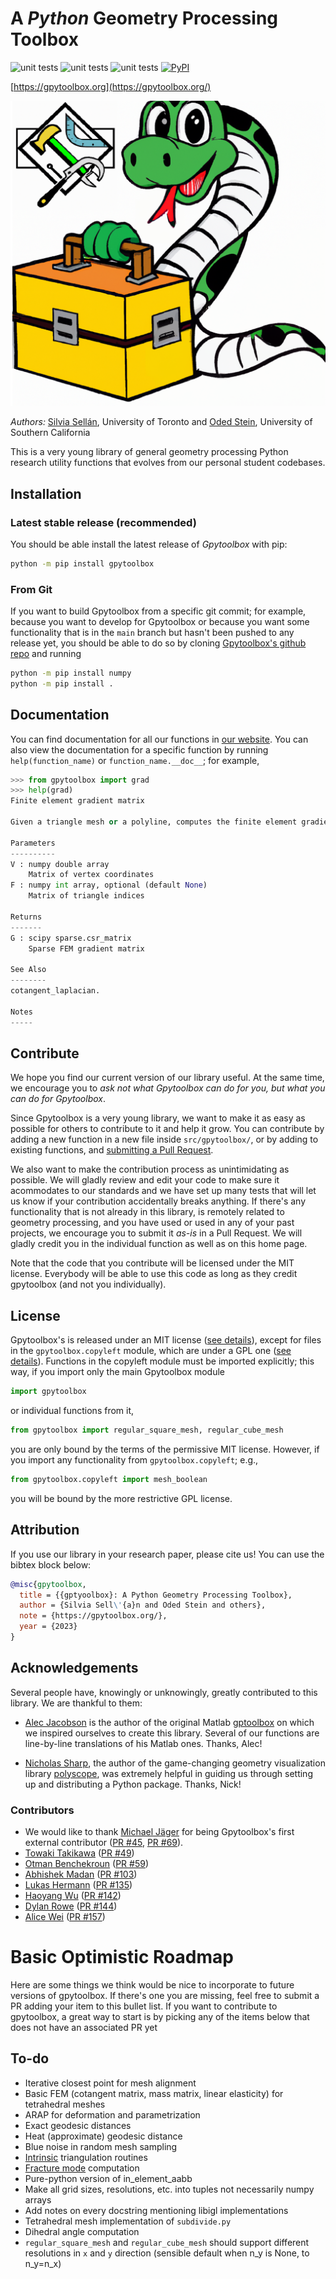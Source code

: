 # A *Python* Geometry Processing Toolbox

![unit
tests](https://github.com/sgsellan/gpytoolbox/actions/workflows/linux_build.yml/badge.svg)
![unit
tests](https://github.com/sgsellan/gpytoolbox/actions/workflows/macos_build.yml/badge.svg)
![unit
tests](https://github.com/sgsellan/gpytoolbox/actions/workflows/windows_build.yml/badge.svg)
[![PyPI](https://img.shields.io/pypi/v/gpytoolbox?style=flat&color=blue)](https://pypi.org/project/gpytoolbox/)

[https://gpytoolbox.org](https://gpytoolbox.org/)

![logo](https://github.com/sgsellan/gpytoolbox/raw/main/docs/assets/images/logo.png)

*Authors:* [Silvia Sellán](https://www.silviasellan.com), University of Toronto
and [Oded Stein](https://odedstein.com), University of Southern California

This is a very young library of general geometry processing Python research
utility functions that evolves from our personal student codebases. 

## Installation

### Latest stable release (recommended)

You should be able install the latest release of *Gpytoolbox* with pip:
```bash
python -m pip install gpytoolbox
```

### From Git

If you want to build Gpytoolbox from a specific git commit; for example, because
you want to develop for Gpytoolbox or because you want some functionality that
is in the `main` branch but hasn't been pushed to any release yet, you should be
able to do so by cloning [Gpytoolbox's github
repo](https://github.com/sgsellan/gpytoolbox) and running
```bash
python -m pip install numpy
python -m pip install .
```

## Documentation

You can find documentation for all our functions in [our
website](https://gpytoolbox.org/). You can also view the documentation for a
specific function by running `help(function_name)` or `function_name.__doc__`;
for example,
```python
>>> from gpytoolbox import grad
>>> help(grad)
Finite element gradient matrix

Given a triangle mesh or a polyline, computes the finite element gradient matrix assuming piecewise linear hat function basis.

Parameters
----------
V : numpy double array
    Matrix of vertex coordinates
F : numpy int array, optional (default None)
    Matrix of triangle indices

Returns
-------
G : scipy sparse.csr_matrix
    Sparse FEM gradient matrix

See Also
--------
cotangent_laplacian.

Notes
-----
```

## Contribute

We hope you find our current version of our library useful. At the same time, we
encourage you to *ask not what Gpytoolbox can do for you, but what you can do
for Gpytoolbox*. 

Since Gpytoolbox is a very young library, we want to make it as easy as possible
for others to contribute to it and help it grow. You can contribute by adding a
new function in a new file inside `src/gpytoolbox/`, or by adding to existing
functions, and [submitting a Pull
Request](https://docs.github.com/en/pull-requests/collaborating-with-pull-requests/proposing-changes-to-your-work-with-pull-requests/creating-a-pull-request).

We also want to make the contribution process as unintimidating as possible. We
will gladly review and edit your code to make sure it acommodates to our
standards and we have set up many tests that will let us know if your
contribution accidentally breaks anything. If there's any functionality that is
not already in this library, is remotely related to geometry processing, and you
have used or used in any of your past projects, we encourage you to submit it
*as-is* in a Pull Request. We will gladly credit you in the individual function
as well as on this home page.

Note that the code that you contribute will be licensed under the MIT license.
Everybody will be able to use this code as long as they credit gpytoolbox (and
not you individually).

## License

Gpytoolbox's is released under an MIT license ([see details](/LICENSE.MIT)),
except for files in the `gpytoolbox.copyleft` module, which are under a GPL one
([see details](/LICENSE.GPL)). Functions in the copyleft module must be imported
explicitly; this way, if you import only the main Gpytoolbox module
```python
import gpytoolbox
```
or individual functions from it,
```python
from gpytoolbox import regular_square_mesh, regular_cube_mesh
```
you are only bound by the terms of the permissive MIT license. However, if you
import any functionality from `gpytoolbox.copyleft`; e.g.,
```python
from gpytoolbox.copyleft import mesh_boolean
```
you will be bound by the more restrictive GPL license.

## Attribution

If you use our library in your research paper, please cite us! You can use the
bibtex block below:

```bibtex
@misc{gpytoolbox,
  title = {{gptyoolbox}: A Python Geometry Processing Toolbox},
  author = {Silvia Sell\'{a}n and Oded Stein and others},
  note = {https://gpytoolbox.org/},
  year = {2023}
}
```

## Acknowledgements

Several people have, knowingly or unknowingly, greatly contributed to this
library. We are thankful to them:

- [Alec Jacobson](https://www.cs.toronto.edu/~jacobson/) is the author of the
  original Matlab [gptoolbox](https://github.com/alecjacobson/gptoolbox) on
  which we inspired ourselves to create this library. Several of our functions
  are line-by-line translations of his Matlab ones. Thanks, Alec!

- [Nicholas Sharp](https://nmwsharp.com), the author of the game-changing
  geometry visualization library [polyscope](https://polyscope.run/py/), was
  extremely helpful in guiding us through setting up and distributing a Python
  package. Thanks, Nick!

### Contributors

- We would like to thank [Michael Jäger](https://github.com/EmJay276) for being Gpytoolbox's first external contributor ([PR #45](https://github.com/sgsellan/gpytoolbox/pull/45), [PR #69](https://github.com/sgsellan/gpytoolbox/pull/69)).
- [Towaki Takikawa](https://github.com/tovacinni) ([PR #49](https://github.com/sgsellan/gpytoolbox/pull/49))
- [Otman Benchekroun](https://github.com/otmanon) ([PR #59](https://github.com/sgsellan/gpytoolbox/pull/59))
- [Abhishek Madan](https://github.com/abhimadan) ([PR #103](https://github.com/sgsellan/gpytoolbox/pull/103))
- [Lukas Hermann](https://github.com/lsh) ([PR #135](https://github.com/sgsellan/gpytoolbox/pull/135))
- [Haoyang Wu](https://github.com/H-YWu) ([PR #142](https://github.com/sgsellan/gpytoolbox/pull/142))
- [Dylan Rowe](https://github.com/d-r-o-w-e) ([PR #144](https://github.com/sgsellan/gpytoolbox/pull/144))
- [Alice Wei](https://github.com/AAAAAliceeeeee) ([PR #157](https://github.com/sgsellan/gpytoolbox/pull/157))




<!-- Most of the functionality in this library is python-only, and it requires no
installation. To use it, simply clone this repository
```bash
git clone --recursive https://github.com/sgsellan/gpytoolbox.git
```
and install all dependencies
```bash
conda install numpy
conda install -c conda-forge igl
conda install -c conda-forge matplotlib 
conda install -c conda-forge scipy
conda install -c conda-forge scikit-sparse
python -m pip install --upgrade pip
python -m pip install polyscope
python -m pip install tetgen
python -m pip install scikit-image
```

Then, use the functions in this library by adding `gpytoolbox` to the python
path and importing; for example,
```python
sys.path.insert(0, os.path.abspath(os.path.join(os.path.dirname(__file__), 'path/to/gpytoolbox')))
from gpytoolbox import regular_square_mesh
v, f = regular_square_mesh(10)
```

Only for certain functionality, `gpyoolbox` uses C++ bindings. These must be
installed only if you wish to use this functionality, and how to do this is
platform-dependent.

### MacOS
Navigate to the cloned repository and run
```bash
mkdir build
cd build
cmake ..
make -j2
```

### Ubuntu
Navigate to the cloned repository and run
```bash
sudo apt-get update
sudo apt-get upgrade
sudo apt-get install libmpfr-dev libgmp-dev
mkdir build
cd build
cmake ..
make -j2
```

### Windows
Navigate to the cloned repository and run
```bash
mkdir build
cd build
cmake -DCMAKE_BUILD_TYPE=Release ..
cmake --build "." --config Release
```

This step may take a few minutes. Once it has completed successfully, you are
free to use the c++ `gpytoolbox` functionality like you would use the pure
Python one; e.g.,
```python
sys.path.insert(0, os.path.abspath(os.path.join(os.path.dirname(__file__), '../ext/gpytoolbox')))
from gpytoolbox import regular_square_mesh, in_element_aabb
v, f = regular_square_mesh(10) # This is a pure python function
query = np.aarray([[0.1,0.1]])
I = in_element_aabb(queries,V,F) # This is a C++ binding
``` -->

# Basic Optimistic Roadmap

Here are some things we think would be nice to incorporate to future versions of
gpytoolbox. If there's one you are missing, feel free to submit a PR adding your item to
this bullet list. If you want to contribute to gpytoolbox, a great way to start is by picking any of the items below that does not have an associated PR yet

## To-do

- Iterative closest point for mesh alignment
- Basic FEM (cotangent matrix, mass matrix, linear elasticity) for tetrahedral meshes
- ARAP for deformation and parametrization
- Exact geodesic distances
- Heat (approximate) geodesic distance
- Blue noise in random mesh sampling
- [Intrinsic](https://www.cs.cmu.edu/~kmcrane/Projects/NavigatingIntrinsicTriangulations/paper.pdf) triangulation routines
- [Fracture mode](https://www.silviasellan.com/pdf/papers/fracture-harmonics.pdf) computation
- Pure-python version of in_element_aabb
- Make all grid sizes, resolutions, etc. into tuples not necessarily numpy
  arrays
- Add notes on every docstring mentioning libigl implementations
- Tetrahedral mesh implementation of `subdivide.py`
- Dihedral angle computation
- `regular_square_mesh` and `regular_cube_mesh` should support different resolutions in `x` and `y`
  direction (sensible default when n_y is None, to n_y=n_x)
  